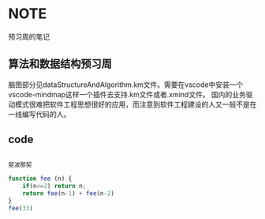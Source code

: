 
# NOTE

预习周的笔记

## 算法和数据结构预习周

脑图部分见dataStructureAndAlgorithm.km文件。需要在vscode中安装一个vscode-mindmap这样一个插件去支持.km文件或者.xmind文件。
国内的业务驱动模式很难把软件工程思想很好的应用，而注意到软件工程建设的人又一般不是在一线编写代码的人。

## code

```js

斐波那契

function fee (n) {
    if(n<=2) return n;
    return fee(n-1) + fee(n-2)
}
fee(33)
```
